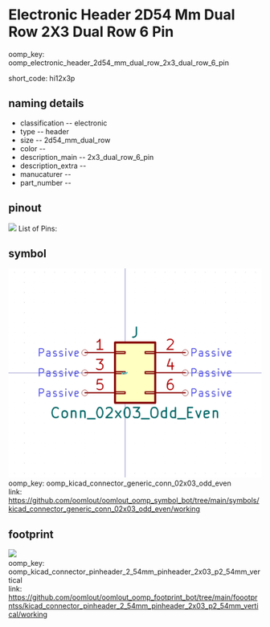 # Electronic Header 2D54 Mm Dual Row 2X3 Dual Row 6 Pin
oomp_key: oomp_electronic_header_2d54_mm_dual_row_2x3_dual_row_6_pin  

short_code: hi12x3p
## naming details
* classification -- electronic
* type -- header
* size -- 2d54_mm_dual_row
* color -- 
* description_main -- 2x3_dual_row_6_pin
* description_extra -- 
* manucaturer -- 
* part_number -- 
## pinout
![](working_pinout_600.png)
List of Pins:

## symbol

![](symbol/0/working/working_600.png)  
oomp_key: oomp_kicad_connector_generic_conn_02x03_odd_even  
link: https://github.com/oomlout/oomlout_oomp_symbol_bot/tree/main/symbols/kicad_connector_generic_conn_02x03_odd_even/working  


## footprint

![](footprint/0/working/working_600.png)  
oomp_key: oomp_kicad_connector_pinheader_2_54mm_pinheader_2x03_p2_54mm_vertical  
link: https://github.com/oomlout/oomlout_oomp_footprint_bot/tree/main/foootprntss/kicad_connector_pinheader_2_54mm_pinheader_2x03_p2_54mm_vertical/working  
